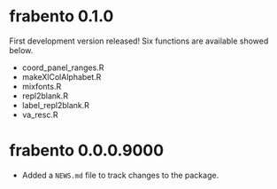# frabento 0.1.0
First development version released! Six functions are available showed below.

- coord_panel_ranges.R
- makeXlColAlphabet.R
- mixfonts.R
- repl2blank.R
- label_repl2blank.R
- va_resc.R

# frabento 0.0.0.9000

* Added a `NEWS.md` file to track changes to the package.
